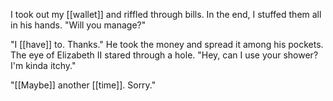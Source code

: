 
I took out my [[wallet]] and riffled through bills. In the end, I stuffed them all in his hands. "Will you manage?"

"I [[have]] to. Thanks." He took the money and spread it among his pockets. The eye of Elizabeth II stared through a hole. "Hey, can I use your shower? I'm kinda itchy."

"[[Maybe]] another [[time]]. Sorry."